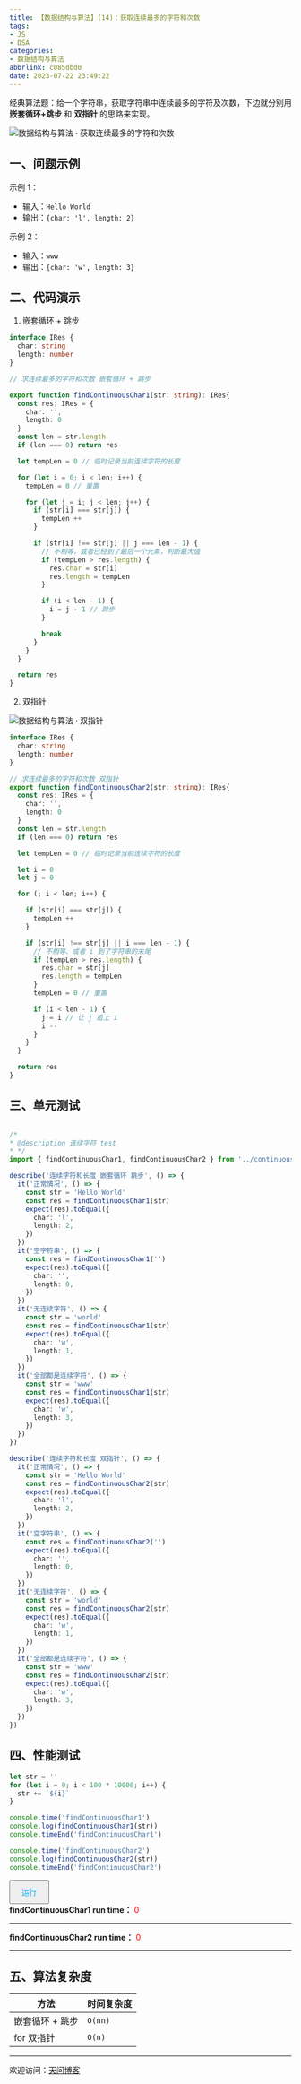 ```yaml
---
title: 【数据结构与算法】(14)：获取连续最多的字符和次数
tags:
- JS
- DSA
categories:
- 数据结构与算法
abbrlink: c085dbd0
date: 2023-07-22 23:49:22
---
```


经典算法题：给一个字符串，获取字符串中连续最多的字符及次数，下边就分别用 **嵌套循环+跳步** 和 **双指针** 的思路来实现。

![数据结构与算法 · 获取连续最多的字符和次数](https://tiven.cn/static/img/img-dsa-01-6Q5tuJKvFrD-nx9eIVizq.jpg)

<!-- more -->

## 一、问题示例

示例 1：

* 输入：`Hello World`
* 输出：`{char: 'l', length: 2}`

示例 2：

* 输入：`www`
* 输出：`{char: 'w', length: 3}`

## 二、代码演示

1. 嵌套循环 + 跳步

```typescript
interface IRes {
  char: string
  length: number
}

// 求连续最多的字符和次数 嵌套循环 + 跳步

export function findContinuousChar1(str: string): IRes{
  const res: IRes = {
    char: '',
    length: 0
  }
  const len = str.length
  if (len === 0) return res

  let tempLen = 0 // 临时记录当前连续字符的长度

  for (let i = 0; i < len; i++) {
    tempLen = 0 // 重置

    for (let j = i; j < len; j++) {
      if (str[i] === str[j]) {
        tempLen ++
      }

      if (str[i] !== str[j] || j === len - 1) {
        // 不相等，或者已经到了最后一个元素，判断最大值
        if (tempLen > res.length) {
          res.char = str[i]
          res.length = tempLen
        }

        if (i < len - 1) {
          i = j - 1 // 跳步
        }

        break
      }
    }
  }

  return res
}
```

2. 双指针

![数据结构与算法 · 双指针](https://tiven.cn/static/img/find-char-01-yQM-rHLeFeavvGpkLrZzU.jpg)

```typescript
interface IRes {
  char: string
  length: number
}

// 求连续最多的字符和次数 双指针
export function findContinuousChar2(str: string): IRes{
  const res: IRes = {
    char: '',
    length: 0
  }
  const len = str.length
  if (len === 0) return res

  let tempLen = 0 // 临时记录当前连续字符的长度

  let i = 0
  let j = 0

  for (; i < len; i++) {

    if (str[i] === str[j]) {
      tempLen ++
    }

    if (str[i] !== str[j] || i === len - 1) {
      // 不相等、或者 i 到了字符串的末尾
      if (tempLen > res.length) {
        res.char = str[j]
        res.length = tempLen
      }
      tempLen = 0 // 重置

      if (i < len - 1) {
        j = i // 让 j 追上 i
        i --
      }
    }
  }

  return res
}
```

## 三、单元测试

```typescript

/*
* @description 连续字符 test
* */
import { findContinuousChar1, findContinuousChar2 } from '../continuous-char.ts'

describe('连续字符和长度 嵌套循环 跳步', () => {
  it('正常情况', () => {
    const str = 'Hello World'
    const res = findContinuousChar1(str)
    expect(res).toEqual({
      char: 'l',
      length: 2,
    })
  })
  it('空字符串', () => {
    const res = findContinuousChar1('')
    expect(res).toEqual({
      char: '',
      length: 0,
    })
  })
  it('无连续字符', () => {
    const str = 'world'
    const res = findContinuousChar1(str)
    expect(res).toEqual({
      char: 'w',
      length: 1,
    })
  })
  it('全部都是连续字符', () => {
    const str = 'www'
    const res = findContinuousChar1(str)
    expect(res).toEqual({
      char: 'w',
      length: 3,
    })
  })
})

describe('连续字符和长度 双指针', () => {
  it('正常情况', () => {
    const str = 'Hello World'
    const res = findContinuousChar2(str)
    expect(res).toEqual({
      char: 'l',
      length: 2,
    })
  })
  it('空字符串', () => {
    const res = findContinuousChar2('')
    expect(res).toEqual({
      char: '',
      length: 0,
    })
  })
  it('无连续字符', () => {
    const str = 'world'
    const res = findContinuousChar2(str)
    expect(res).toEqual({
      char: 'w',
      length: 1,
    })
  })
  it('全部都是连续字符', () => {
    const str = 'www'
    const res = findContinuousChar2(str)
    expect(res).toEqual({
      char: 'w',
      length: 3,
    })
  })
})
```

## 四、性能测试

```typescript
let str = ''
for (let i = 0; i < 100 * 10000; i++) {
  str += `${i}`
}

console.time('findContinuousChar1')
console.log(findContinuousChar1(str))
console.timeEnd('findContinuousChar1')

console.time('findContinuousChar2')
console.log(findContinuousChar2(str))
console.timeEnd('findContinuousChar2')
```

<div>
  <button style='padding: 10px 20px; color: #00b1fb;' class='rotate-btn' onclick='run()'>运行</button>
  <br>
  <b>findContinuousChar1 run time：</b>  <span style='color: red;' class='box1-ms'>0</span>
  <hr>
  <b>findContinuousChar2 run time：</b>  <span style='color: red;' class='box2-ms'>0</span>
  <hr>
</div>
<script>
  function findContinuousChar1(str){
    const res = {
      char: '',
      length: 0
    }
    const len = str.length
    if (len === 0) return res

    let tempLen = 0 // 临时记录当前连续字符的长度

    for (let i = 0; i < len; i++) {
      tempLen = 0 // 重置

      for (let j = i; j < len; j++) {
        if (str[i] === str[j]) {
          tempLen ++
        }

        if (str[i] !== str[j] || j === len - 1) {
          // 不相等，或者已经到了最后一个元素，判断最大值
          if (tempLen > res.length) {
            res.char = str[i]
            res.length = tempLen
          }

          if (i < len - 1) {
            i = j - 1 // 跳步
          }

          break
        }
      }
    }

    return res
  }


  // 求连续最多的字符和次数 双指针
  function findContinuousChar2(str){
    const res = {
      char: '',
      length: 0
    }
    const len = str.length
    if (len === 0) return res

    let tempLen = 0 // 临时记录当前连续字符的长度

    let i = 0
    let j = 0

    for (; i < len; i++) {

      if (str[i] === str[j]) {
        tempLen ++
      }

      if (str[i] !== str[j] || i === len - 1) {
        // 不相等、或者 i 到了字符串的末尾
        if (tempLen > res.length) {
          res.char = str[j]
          res.length = tempLen
        }
        tempLen = 0 // 重置

        if (i < len - 1) {
          j = i // 让 j 追上 i
          i --
        }
      }
    }

    return res
  }
  
  function run() {
    let str = ''
    for (let i = 0; i < 100 * 10000; i++) {
      str += `${i}`
    }

    let s1 = performance.now()
    findContinuousChar1(str)
    document.querySelector('.box1-ms').innerText = performance.now() - s1 + ' ms'

    let s2 = performance.now()
    findContinuousChar2(str)
    document.querySelector('.box2-ms').innerText = performance.now() - s2 + ' ms'
  }
</script>

## 五、算法复杂度

| 方法           | 时间复杂度   |
|--------------|---------|
| 嵌套循环 + 跳步 | `O(nn)` |
| for 双指针      | `O(n)`  |


---

欢迎访问：[天问博客](https://tiven.cn/p/c085dbd0/ "天问博客-专注于大前端技术")

